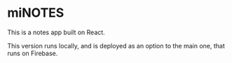 # miNOTES 

This is a notes app built on React.

This version runs locally, and is deployed as an option to the main one, that runs on Firebase.
